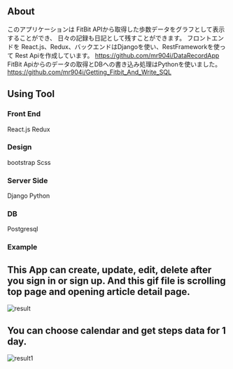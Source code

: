 ## About
このアプリケーションは FitBit APIから取得した歩数データをグラフとして表示することができ、
日々の記録も日記として残すことができます。
フロントエンドを React.js、Redux、バックエンドはDjangoを使い、RestFrameworkを使って Rest Apiを作成しています。
https://github.com/mr904i/DataRecordApp
FitBit Apiからのデータの取得とDBへの書き込み処理はPythonを使いました。
https://github.com/mr904i/Getting_Fitbit_And_Write_SQL

## Using Tool
### Front End
React.js
Redux

### Design
bootstrap
Scss

### Server Side
Django
Python

### DB
Postgresql

### Example
## This App can create, update, edit, delete after you sign in or sign up. And this gif file is scrolling top page and opening article detail page.
![result](https://user-images.githubusercontent.com/41276533/71822616-9f2fca80-30d8-11ea-8d71-81e5eceb00c9.gif)

## You can choose calendar and get steps data for 1 day.
![result1](https://user-images.githubusercontent.com/41276533/71822422-2761a000-30d8-11ea-9c46-9a3067446a8c.gif)
